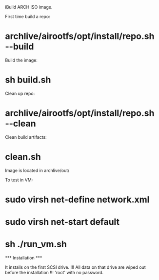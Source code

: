 iBuild ARCH ISO image.

First time build a repo:
# archlive/airootfs/opt/install/repo.sh --build

Build the image:
# sh build.sh

Clean up repo:
# archlive/airootfs/opt/install/repo.sh --clean

Clean build artifacts:
# clean.sh

Image is located in archlive/out/

To test in VM:
# sudo virsh net-define network.xml
# sudo virsh net-start default
# sh ./run_vm.sh

*** Installation ***

It installs on the first SCSI drive.
!!! All data on that drive are wiped out before the installation !!!
'root' with no password.
